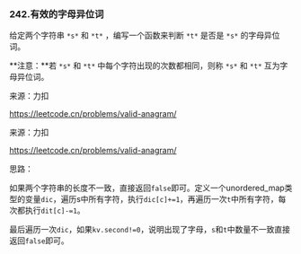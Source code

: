 ### 242.有效的字母异位词

给定两个字符串 `*s*` 和 `*t*` ，编写一个函数来判断 `*t*` 是否是 `*s*` 的字母异位词。

**注意：**若 `*s*` 和 `*t*` 中每个字符出现的次数都相同，则称 `*s*` 和 `*t*` 互为字母异位词。

来源：力扣

https://leetcode.cn/problems/valid-anagram/



来源：力扣

https://leetcode.cn/problems/valid-anagram/



思路：

​		如果两个字符串的长度不一致，直接返回`false`即可。定义一个unordered_map类型的变量`dic`，遍历s中所有字符，执行`dic[c]+=1`，再遍历一次`t`中所有字符，每次都执行`dit[c]-=1`。

​		最后遍历一次`dic`，如果`kv.second!=0`，说明出现了字母，`s`和`t`中数量不一致直接返回`false`即可。

​		